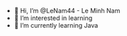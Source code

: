- 👋 Hi, I’m @LeNam44 - Le Minh Nam
- 👀 I’m interested in learning
- 🌱 I’m currently learning Java


